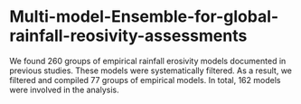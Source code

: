 # Multi-model-Ensemble-for-global-rainfall-reosivity-assessments
We found 260 groups of empirical rainfall erosivity models documented in previous studies. These models were systematically filtered. As a result, we filtered and compiled 77 groups of empirical models. In total, 162 models were involved in the analysis.
